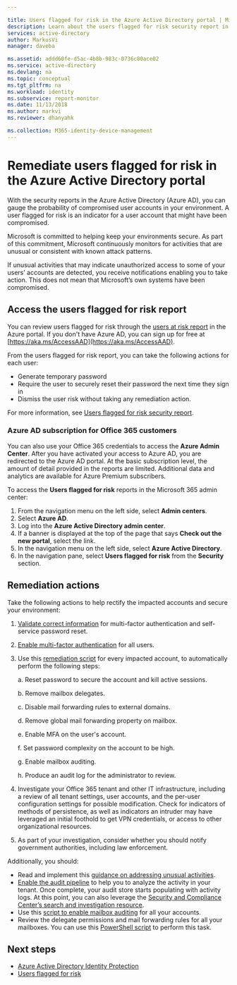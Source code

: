 ```yaml
---

title: Users flagged for risk in the Azure Active Directory portal | Microsoft Docs
description: Learn about the users flagged for risk security report in the Azure Active Directory portal
services: active-directory
author: MarkusVi
manager: daveba

ms.assetid: addd60fe-d5ac-4b8b-983c-0736c80ace02
ms.service: active-directory
ms.devlang: na
ms.topic: conceptual
ms.tgt_pltfrm: na
ms.workload: identity
ms.subservice: report-monitor
ms.date: 11/13/2018
ms.author: markvi
ms.reviewer: dhanyahk

ms.collection: M365-identity-device-management
---
```

# Remediate users flagged for risk in the Azure Active Directory portal

With the security reports in the Azure Active Directory (Azure AD), you can gauge the probability of compromised user accounts in your environment. A user flagged for risk is an indicator for a user account that might have been compromised.

Microsoft is committed to helping keep your environments secure. As part of this commitment, Microsoft continuously monitors for activities that are unusual or consistent with known attack patterns. 

If unusual activities that may indicate unauthorized access to some of your users’ accounts are detected, you receive notifications enabling you to take action. This does not mean that Microsoft’s own systems have been compromised.

## Access the users flagged for risk report

You can review users flagged for risk through the [users at risk report](https://portal.azure.com/#blade/Microsoft_AAD_IAM/ActiveDirectoryMenuBlade/RiskyUsers) in the Azure portal. If you don't have Azure AD, you can sign up for free at [https://aka.ms/AccessAAD](https://aka.ms/AccessAAD). 

From the users flagged for risk report, you can take the following actions for each user:

- Generate temporary password
- Require the user to securely reset their password the next time they sign in
- Dismiss the user risk without taking any remediation action.

For more information, see [Users flagged for risk security report](concept-user-at-risk.md).

### Azure AD subscription for Office 365 customers

You can also use your Office 365 credentials to access the **Azure Admin Center**. After you have activated your access to Azure AD, you are redirected to the Azure AD portal. At the basic subscription level, the amount of detail provided in the reports are limited. Additional data and analytics are available for Azure Premium subscribers.

To access the **Users flagged for risk** reports in the Microsoft 365 admin center:

1.	From the navigation menu on the left side, select **Admin centers**. 
2.	Select **Azure AD**.
3.	Log into the **Azure Active Directory admin center**.
4.	If a banner is displayed at the top of the page that says **Check out the new portal**, select the link.
4.	In the navigation menu on the left side, select **Azure Active Directory**. 
5.	In the navigation pane, select **Users flagged for risk** from the **Security** section.

## Remediation actions

Take the following actions to help rectify the impacted accounts and secure your environment:

1.	[Validate correct information](https://aka.ms/MFAValid) for multi-factor authentication and self-service password reset. 
2.	[Enable multi-factor authentication](https://aka.ms/MFAuth) for all users. 
3.	Use this [remediation script](https://aka.ms/remediate) for every impacted account, to automatically perform the following steps: 

    a. Reset password to secure the account and kill active sessions.

    b. Remove mailbox delegates.

    c. Disable mail forwarding rules to external domains.

    d. Remove global mail forwarding property on mailbox.

    e. Enable MFA on the user's account.

    f. Set password complexity on the account to be high.

    g. Enable mailbox auditing.

    h. Produce an audit log for the administrator to review.

4. Investigate your Office 365 tenant and other IT infrastructure, including a review of all tenant settings, user accounts, and the per-user configuration settings for possible modification. Check for indicators of methods of persistence, as well as indicators an intruder may have leveraged an initial foothold to get VPN credentials, or access to other organizational resources. 

5.	As part of your investigation, consider whether you should notify government authorities, including law enforcement.

Additionally, you should:

- Read and implement this [guidance on addressing unusual activities](https://aka.ms/fixaccount). 
- [Enable the audit pipeline](https://aka.ms/improvesecurity) to help you to analyze the activity in your tenant. Once complete, your audit store starts populating with activity logs. At this point, you can also leverage the [Security and Compliance Center’s search and investigation resource](https://aka.ms/sccsearch). 
- Use this [script to enable mailbox auditing](https://aka.ms/mailboxaudit1) for all your accounts. 
- Review the delegate permissions and mail forwarding rules for all your mailboxes. You can use this [PowerShell script](https://aka.ms/delegateforwardrules) to perform this task. 

## Next steps

* [Azure Active Directory Identity Protection](../active-directory-identityprotection.md)
* [Users flagged for risk](concept-user-at-risk.md)

